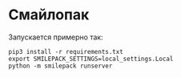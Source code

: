 Смайлопак
=========

Запускается примерно так:

```
pip3 install -r requirements.txt
export SMILEPACK_SETTINGS=local_settings.Local
python -m smilepack runserver
```
